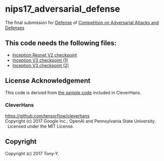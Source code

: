 # nips17_adversarial_defense
The final submission for
[Defense](https://www.kaggle.com/c/nips-2017-defense-against-adversarial-attack)
of
[Competition on Adversarial Attacks and Defenses](https://github.com/tensorflow/cleverhans/tree/master/examples/nips17_adversarial_competition)

## This code needs the following files:
* [Inception Resnet V2 checkpoint](http://download.tensorflow.org/models/ens_adv_inception_resnet_v2_2017_08_18.tar.gz)      
* [Inception V3 checkpoint (1)](http://download.tensorflow.org/models/ens3_adv_inception_v3_2017_08_18.tar.gz)    
* [Inception V3 checkpoint (2)](http://download.tensorflow.org/models/ens4_adv_inception_v3_2017_08_18.tar.gz)

## License Acknowledgement
This code is derived from [the sample code](https://github.com/tensorflow/cleverhans/tree/master/examples/nips17_adversarial_competition/sample_defenses/base_inception_model) included in CleverHans.

### CleverHans
<https://github.com/tensorflow/cleverhans>  
Copyright (c) 2017 Google Inc., OpenAI and Pennsylvania State University.    
Licensed under the MIT License.

## Copyright
Copyright (c) 2017 Tony-Y.
